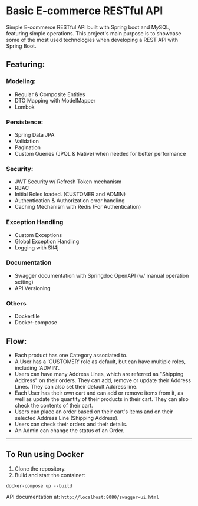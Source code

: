 # Basic E-commerce RESTful API
Simple E-commerce RESTful API built with Spring boot and MySQL, featuring simple operations.
This project's main purpose is to showcase some of the most used technologies when developing a REST API with Spring Boot.

## Featuring:

### Modeling:
* Regular & Composite Entities
* DTO Mapping with ModelMapper
* Lombok

### Persistence:
* Spring Data JPA
* Validation
* Pagination
* Custom Queries (JPQL & Native) when needed for better performance

### Security:
* JWT Security w/ Refresh Token mechanism
* RBAC
* Initial Roles loaded. (CUSTOMER and ADMIN)
* Authentication & Authorization error handling
* Caching Mechanism with Redis (For Authentication)

### Exception Handling
* Custom Exceptions
* Global Exception Handling
* Logging with Slf4j

### Documentation
* Swagger documentation with Springdoc OpenAPI (w/ manual operation setting)
* API Versioning

### Others
* Dockerfile
* Docker-compose

## Flow:
- Each product has one Category associated to.
- A User has a 'CUSTOMER' role as default, but can have multiple roles, including 'ADMIN'.
- Users can have many Address Lines, which are referred as "Shipping Address" on their orders. They can add, remove or update their Address Lines. They can also set their default Address line.
- Each User has their own cart and can add or remove items from it, as well as update the quantity of their products in their cart. They can also check the contents of their cart.
- Users can place an order based on their cart's items and on their selected Address Line (Shipping Address).
- Users can check their orders and their details.
- An Admin can change the status of an Order.

***


## To Run using Docker
1. Clone the repository.
2. Build and start the container:
```shell
docker-compose up --build
```

API documentation at: `http://localhost:8080/swagger-ui.html`

